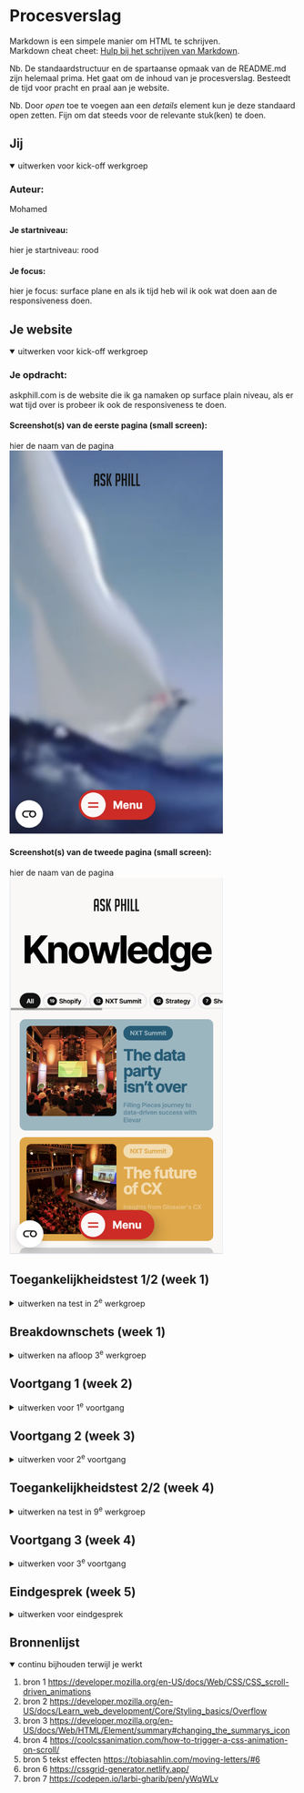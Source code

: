 # Procesverslag
Markdown is een simpele manier om HTML te schrijven.  
Markdown cheat cheet: [Hulp bij het schrijven van Markdown](https://github.com/adam-p/markdown-here/wiki/Markdown-Cheatsheet).

Nb. De standaardstructuur en de spartaanse opmaak van de README.md zijn helemaal prima. Het gaat om de inhoud van je procesverslag. Besteedt de tijd voor pracht en praal aan je website.

Nb. Door *open* toe te voegen aan een *details* element kun je deze standaard open zetten. Fijn om dat steeds voor de relevante stuk(ken) te doen.





## Jij

<details open>
  <summary>uitwerken voor kick-off werkgroep</summary>

  ### Auteur:
  Mohamed

  #### Je startniveau:
  hier je startniveau: rood

  #### Je focus:
  hier je focus: surface plane en als ik tijd heb wil ik ook wat doen aan de responsiveness doen.
 
</details>





## Je website

<details open>
  <summary>uitwerken voor kick-off werkgroep</summary>

  ### Je opdracht:
  askphill.com is de website die ik ga namaken op surface plain niveau, als er wat tijd over is probeer ik ook de responsiveness te doen.

  #### Screenshot(s) van de eerste pagina (small screen): 
  hier de naam van de pagina  
  <img src="readme-images/smallscreen-askphill.png" width="375px" alt="homepagina van de website">

  #### Screenshot(s) van de tweede pagina (small screen):
  hier de naam van de pagina  
  <img src="readme-images/smallscreen2.png" width="375px" alt="de blog van de website">
 
</details>



## Toegankelijkheidstest 1/2 (week 1)

<details>
  <summary>uitwerken na test in 2<sup>e</sup> werkgroep</summary>

  ### Bevindingen
  Lijst met je bevindingen die in de test naar voren kwamen:
  De lijst met moeilijkheden op deze website is best uitdagend en zal wel veel tijd kosten maar ik wil het graag aangaan om beter te leren werken met coderen.

</details>



## Breakdownschets (week 1)

<details>
  <summary>uitwerken na afloop 3<sup>e</sup> werkgroep</summary>

  ### de hele pagina: 
  <img src="readme-images/askphill.com_(iPhone 6_7_8).png" width="375px" alt="breakdown van de hele pagina">
  Dit is de eerste pagina die gebouwd moet worden, deze zit met tal van animatie en javascript elementen.

  ### dynamisch deel (bijv menu): 
  <img src="readme-images/askphill.com_2.png" width="375px" alt="breakdown van een dynamisch deel">
  Dit is het tweede pagina en heeft een filter en voornamelijk veel blog posts die in een article kunnen.

  ### de dynamische deel is de navbar, filter, accordion (collapsible content), scrollable animation van de foto's  ): 
  <img src="readme-images/navbar1.png" width="375px" alt="breakdown de navbar op de pagina">
  <img src="readme-images/navbar2.png" width="375px" alt="breakdown de navbar op de pagina">
  <img src="readme-images/filter-askphill.png.jpg" width="375px" alt="breakdown de filter op de tweede pagina">
    <img src="readme-images/filter-askphill.png.jpg" width="375px" alt="breakdown de filter op de tweede pagina">

</details>





## Voortgang 1 (week 2)

<details>
  <summary>uitwerken voor 1<sup>e</sup> voortgang</summary>

  ### Stand van zaken
De navbar maken ging goed en dat heeft even wat moeilijkheden qua vormgeving maar is uiteindelijk gelukt. De uitklappende accordion is wat lastiger te maken na het volgen van allerlei tutorials nog niet helemaal gelukt.


  ### Agenda voor meeting
  samen met je groepje opstellen

  | student Ivy     | student Mohamed          | student Hope    | student Laurens     |
  | ---            | ---                       | ---             | ---              |
  | dit bespreken  | Gekozen voor Surface plane| en ik dit       | en dan ik dat    |
  | en dat ook nog | zien welke moeilijke delen 
                    van de website
                    surface plane              | nog een punt | dit wil ik zeker |
  | ...            | ...                       | ...          | ...              |


  ### Verslag van meeting
  hier na afloop snel de uitkomsten van de meeting vastleggen

  - punt 
  - punt 2
  - nog een punt
  - ...

</details>





## Voortgang 2 (week 3)

<details>
  <summary>uitwerken voor 2<sup>e</sup> voortgang</summary>

  ### Stand van zaken
  hier dit ging goed & dit was lastig (neem ook screenshots op van delen van je website en code)


  ### Agenda voor meeting
  samen met je groepje opstellen

  | student Ivy    | student Hope        | student Mohamed   | student Laurens       |
  | ---            | ---                | ---          | ---              |
  | dit bespreken  | en dit             | en ik dit    | en dan ik dat    |
  | en dat ook nog | dit als er tijd is | nog een punt | dit wil ik zeker |
  | ...            | ...                | ...          | ...              |


  ### Verslag van meeting
  hier na afloop snel de uitkomsten van de meeting vastleggen

  - punt 1: Ik moet niet naar de moeilijkheden van de css en animatie kijken, maar het stap voor stap bekijken
  - punt 2: before and after css voor social media iconen.
  - punt 3: grid row toepassen bij stacking cards op de homepage
- ...

</details>





## Toegankelijkheidstest 2/2 (week 4)

<details>
  <summary>uitwerken na test in 9<sup>e</sup> werkgroep</summary>
    <img src="readme-images/toegankelijkheidstestblad1.jpg" width="375px" alt="breakdown van nog een dynamisch deel">
    <img src="readme-images/toegankelijkheidstestblad2.jpg" width="375px" alt="breakdown van nog een dynamisch deel">
    <img src="readme-images/toegankelijkheidstestblad3.jpg" width="375px" alt="breakdown van nog een dynamisch deel">
    <img src="readme-images/toegankelijkheidstestblad4.jpg" width="375px" alt="breakdown van nog een dynamisch deel">
    <img src="readme-images/toegankelijkheidstestblad5.jpg" width="375px" alt="breakdown van nog een dynamisch deel">

  ### Bevindingen
  Lijst met je bevindingen die in de test naar voren kwamen (geef ook aan wat er verbeterd is):

</details>





## Voortgang 3 (week 4)

<details>
  <summary>uitwerken voor 3<sup>e</sup> voortgang</summary>

  ### Stand van zaken
  De filter specifiek maken met has lukte aanvankelijk niet maar is gelukt na lang worstelen. De styling laat ik even voor later, want heb er weinig tijd voor. 
  <img src="readme-images/zelfgemaaktefilter.png.jpg" width="375px" alt="filter op de blog pagina">
  De stacking cards met grid plaatsen en dan in de juiste stand zoals op de originele pagina geeft even wat moeilijkheden maar zit op de juiste weg.
  <img src="readme-images/stackingcards.png" width="375px" alt="stackingcards">
  Verder heb ik een begin gemaakt van de fotoalbum van de medewerkers die werken met
  een bepaalde scroll animation
  <img src="readme-images/scrollanimation.png" width="375px" alt="foto scrollanimation">


  


  ### Agenda voor meeting
  n.v.t.

  | student Ivy     | student Mohamed        | student Hope    | student Laurens        |
  | ---            | ---                      | ---          | ---              |


  ### Verslag van meeting
  hier na afloop snel de uitkomsten van de meeting vastleggen

  -  de animatie van de eerste pagina m.b.t. de accordeon, scroll animation en stacking cards
   onderzoeken en kijken hoe dat ingebouwd kan worden  
  - De nav bar goed stylen maar het hoeft niet zo smooth als op de originele pagina
  - In de komend weekend de laatste dingen afmaken en kijken wat gaat lukken.
  - ...

</details>





## Eindgesprek (week 5)

<details>
  <summary>uitwerken voor eindgesprek</summary>
  Om het zo goed mogelijk uit te werken heb ik mijn best moeten doen om dit binnen de tijd te doen. Ik heb veel geleerd over de grid, has en het combineren van de css met javascript voor de accordion. Dit was wel een van de lastigere dingen naast de scroll animation. 

  ### Je uitkomst - karakteristiek screenshots:
  <img src="readme-images/Ask-Phil.png" width="375px" alt="resultaat eerste pagina">


  ### Dit ging goed/Heb ik geleerd: 
  De eerste pagina met zoveel verschillende animatie heb ik wel een beetje onderschat en 
  de moeilijkheid is best hoog, maar met een klein beetje hulp van de studentassistenten is het wel gelukt. Wat ik heb geleerd wil ik graag toepassen in toekomstige websites van mijn mezelf en ook gebruiken in mijn portfolio website.

  <img src="readme-images/werkendaccordion.png" width="375px" alt="accordion">
  <img src="readme-images/cards.png" width="375px" alt="op elkaar gestapeld kaartjes">
  <img src="readme-images/scrollanimation.png" width="375px" alt="scroll animation">
  <img src="readme-images/stackingcards.png" width="375px" alt="accordion">


  ### Dit was lastig/Is niet gelukt:
  De caroussel bouwen is niet gelukt en wilde ik nog graag werkend maken

  <img src="readme-images/caroussel.png" width="375px" alt="caroussel">
</details>





## Bronnenlijst

<details open>
  <summary>continu bijhouden terwijl je werkt</summary>

  1. bron 1
  https://developer.mozilla.org/en-US/docs/Web/CSS/CSS_scroll-driven_animations
  2. bron 2
  https://developer.mozilla.org/en-US/docs/Learn_web_development/Core/Styling_basics/Overflow
  3. bron 3
  https://developer.mozilla.org/en-US/docs/Web/HTML/Element/summary#changing_the_summarys_icon
  4. bron 4
  https://coolcssanimation.com/how-to-trigger-a-css-animation-on-scroll/
  5. bron 5 tekst effecten
  https://tobiasahlin.com/moving-letters/#6
  6. bron 6 
  https://cssgrid-generator.netlify.app/
  7. bron 7
  https://codepen.io/larbi-gharib/pen/yWqWLv



  

</details>